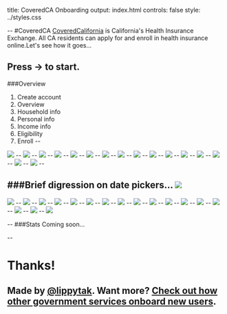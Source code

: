 title: CoveredCA Onboarding
output: index.html
controls: false
style: ../styles.css

--
#CoveredCA
[CoveredCalifornia](http://coveredca.com) is California's Health Insurance Exchange. All CA residents can apply for and enroll in health insurance online.Let's see how it goes...

Press → to start.
--
###Overview
1. Create account
2. Overview
3. Household info
3. Personal info
4. Income info
5. Eligibility
6. Enroll
--
<img src="pictures/1.1-home.jpeg" class="bleed">
--
<img src="pictures/1.10-login-security.jpeg" class="bleed">
--
<img src="pictures/1.11-welcome.jpeg" class="bleed">
--
<img src="pictures/1.2-account-type.jpeg" class="bleed">
--
<img src="pictures/1.3-account-terms.jpeg" class="bleed">
--
<img src="pictures/1.4-account-user-info.jpeg" class="bleed">
--
<img src="pictures/1.5-account-contact-info.jpeg" class="bleed">
--
<img src="pictures/1.6-account-username.jpeg" class="bleed">
--
<img src="pictures/1.7-account-summary.jpeg" class="bleed">
--
<img src="pictures/1.8-account-confirmation.jpeg" class="bleed">
--
<img src="pictures/1.9-login.jpeg" class="bleed">
--
<img src="pictures/2.1-start-overview.jpeg" class="bleed">
--
<img src="pictures/2.2-start-start.jpeg" class="bleed">
--
<img src="pictures/2.3-start-consent.jpeg" class="bleed">
--
<img src="pictures/3.1-house-intro.jpeg" class="bleed">
--
<img src="pictures/3.2-house-primary.jpeg" class="bleed">
--

###Brief digression on date pickers...
<img src="pictures/date-picker-2.gif">
--
<img src="pictures/3.3-house-confirm-address.jpeg" class="bleed">
--
<img src="pictures/3.4-house-member.jpeg" class="bleed">
--
<img src="pictures/3.5-house-summary.jpeg" class="bleed">
--
<img src="pictures/4.1-personal-intro.jpeg" class="bleed">
--
<img src="pictures/4.2-personal-contact.jpeg" class="bleed">
--
<img src="pictures/4.3-personal-demo.jpeg" class="bleed">
--
<img src="pictures/4.4-personal-tax.jpeg" class="bleed">
--
<img src="pictures/4.5-personal-health.jpeg" class="bleed">
--
<img src="pictures/4.6-personal-optional.jpeg" class="bleed">
--
<img src="pictures/4.7-personal-summary.jpeg" class="bleed">
--
<img src="pictures/5.1-income-intro.jpeg" class="bleed">
--
<img src="pictures/5.2-income-employment.jpeg" class="bleed">
--
<img src="pictures/5.3-income-self.jpeg" class="bleed">
--
<img src="pictures/5.4-income-other.jpeg" class="bleed">
--
<img src="pictures/5.5-income-deductions.jpeg" class="bleed">
--
<img src="pictures/5.6-income-summary.jpeg" class="bleed">
--
<img src="pictures/6.1-eligibility.jpeg" class="bleed">

--
###Stats
Coming soon...

--
# Thanks!
Made by [@lippytak](http://www.twitter.com/lippytak). Want more? [Check out how other government services onboard new users](..).
--